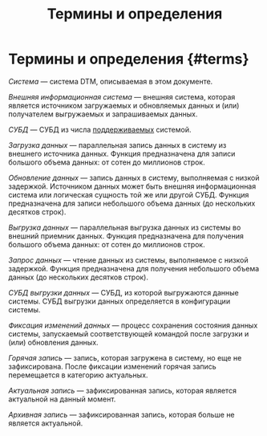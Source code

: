 ﻿---
layout: default
title: Термины и определения
nav_order: 1
parent: Введение
has_children: false
has_toc: false
---

# Термины и определения {#terms}

_Система_ — система DTM, описываемая в этом документе.

_Внешняя информационная система_ — внешняя система, которая является источником загружаемых и обновляемых данных и 
(или) получателем выгружаемых и запрашиваемых данных.

_СУБД_ — СУБД из числа [поддерживаемых](../supported_DBMS/supported_DBMS.md) системой.

_Загрузка данных_ — параллельная запись данных в систему из внешнего источника данных. Функция предназначена 
для записи большого объема данных: от сотен до миллионов строк.

_Обновление данных_ — запись данных в систему, выполняемая с низкой задержкой. 
Источником данных может быть внешняя информационная система или логическая сущность той же или другой СУБД. 
Функция предназначена для записи небольшого объема данных (до нескольких десятков строк).

_Выгрузка данных_ — параллельная выгрузка данных из системы во внешний приемник данных. Функция предназначена 
для получения большого объема данных: от сотен до миллионов строк.

_Запрос данных_ — чтение данных из системы, выполняемое с низкой задержкой. Функция предназначена 
для получения небольшого объема данных (до нескольких десятков строк).

_СУБД выгрузки данных_ — СУБД, из которой выгружаются данные системы. СУБД выгрузки данных определяется
в конфигурации системы.

_Фиксация изменений данных_ — процесс сохранения состояния данных системы, запускаемый соответствующей 
командой после загрузки и (или) обновления данных.

_Горячая запись_ — запись, которая загружена в систему, но еще не зафиксирована. После фиксации изменений 
горячая запись перемещается в категорию актуальных.

_Актуальная запись_ — зафиксированная запись, которая является актуальной на данный момент.

_Архивная запись_ — зафиксированная запись, которая больше не является актуальной.